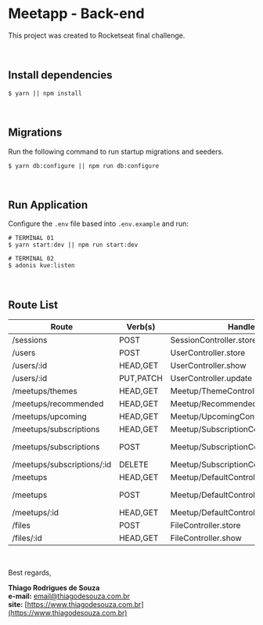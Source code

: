 # Meetapp - Back-end

This project was created to Rocketseat final challenge.

<br/>

## Install dependencies

```shell
$ yarn || npm install
```

<br/>

## Migrations

Run the following command to run startup migrations and seeders.

```shell
$ yarn db:configure || npm run db:configure
```

<br/>

## Run Application

Configure the `.env` file based into `.env.example` and run:

```shell
# TERMINAL 01
$ yarn start:dev || npm run start:dev
```

```shell
# TERMINAL 02
$ adonis kue:listen
```

<br/>

## Route List

| Route                      | Verb(s)   | Handler                               | Middleware                         |
| -------------------------- | --------- | ------------------------------------- | ---------------------------------- |
| /sessions                  | POST      | SessionController.store               | av:Session/Store                   |
| /users                     | POST      | UserController.store                  | av:User/Store                      |
| /users/:id                 | HEAD,GET  | UserController.show                   | auth                               |
| /users/:id                 | PUT,PATCH | UserController.update                 | auth, av:User/Update               |
| /meetups/themes            | HEAD,GET  | Meetup/ThemeController.index          | auth                               |
| /meetups/recommended       | HEAD,GET  | Meetup/RecommendedController.index    | auth                               |
| /meetups/upcoming          | HEAD,GET  | Meetup/UpcomingController.index       | auth                               |
| /meetups/subscriptions     | HEAD,GET  | Meetup/SubscriptionController.index   | auth                               |
| /meetups/subscriptions     | POST      | Meetup/SubscriptionController.store   | auth, av:Meetup/Subscription/Store |
| /meetups/subscriptions/:id | DELETE    | Meetup/SubscriptionController.destroy | auth                               |
| /meetups                   | HEAD,GET  | Meetup/DefaultController.index        | auth                               |
| /meetups                   | POST      | Meetup/DefaultController.store        | auth, av:Meetup/Default/Store      |
| /meetups/:id               | HEAD,GET  | Meetup/DefaultController.show         | auth                               |
| /files                     | POST      | FileController.store                  | auth                               |
| /files/:id                 | HEAD,GET  | FileController.show                   |                                    |

<br />

Best regards,

**Thiago Rodrigues de Souza** \
**e-mail:** email@thiagodesouza.com.br \
**site:** [https://www.thiagodesouza.com.br](https://www.thiagodesouza.com.br)
